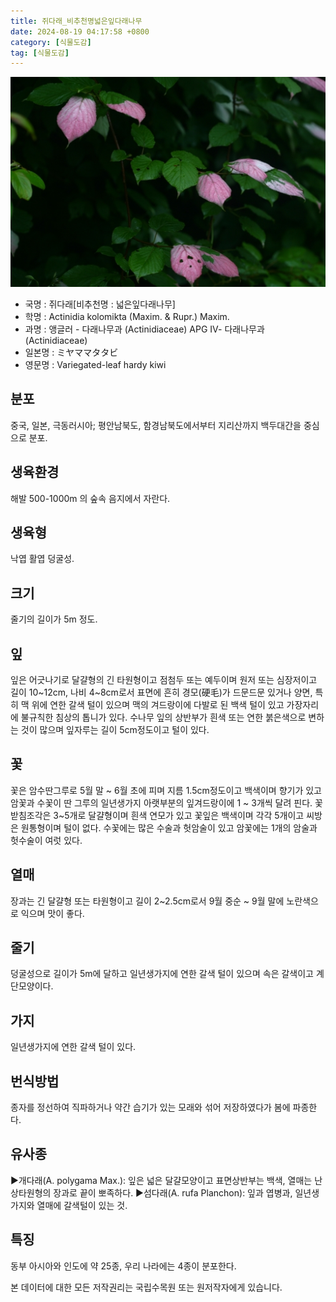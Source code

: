 ```yaml
---
title: 쥐다래_비추천명넓은잎다래나무
date: 2024-08-19 04:17:58 +0800
category: [식물도감]
tag: [식물도감]
---
```




![쥐다래[비추천명 : 넓은잎다래나무]](/assets/img/fileUpload/plants/basic/Actinidiaceae/Actinidia/8847/8847_1_th2.JPG)
- 국명 : 쥐다래[비추천명 : 넓은잎다래나무]
- 학명 : Actinidia kolomikta (Maxim. & Rupr.) Maxim.
- 과명 : 앵글러 - 다래나무과 (Actinidiaceae) APG Ⅳ- 다래나무과 (Actinidiaceae)
- 일본명 : ミヤママタタビ
- 영문명 : Variegated-leaf hardy kiwi


## 분포
중국, 일본, 극동러시아; 평안남북도, 함경남북도에서부터 지리산까지 백두대간을 중심으로 분포.
## 생육환경
해발 500-1000m 의 숲속 음지에서 자란다.
## 생육형
낙엽 활엽 덩굴성.
## 크기
줄기의 길이가 5m 정도.
## 잎
잎은 어긋나기로 달걀형의 긴 타원형이고 점첨두 또는 예두이며 원저 또는 심장저이고 길이 10~12cm, 나비 4~8cm로서 표면에 흔히 경모(硬毛)가 드문드문 있거나 양면, 특히 맥 위에 연한 갈색 털이 있으며 맥의 겨드랑이에 다발로 된 백색 털이 있고 가장자리에 불규칙한 침상의 톱니가 있다. 수나무 잎의 상반부가 흰색 또는 연한 붉은색으로 변하는 것이 많으며 잎자루는 길이 5cm정도이고 털이 있다.
## 꽃
꽃은 암수딴그루로 5월 말 ~ 6월 초에 피며 지름 1.5cm정도이고 백색이며 향기가 있고 암꽃과 수꽃이 딴 그루의 일년생가지 아랫부분의 잎겨드랑이에 1 ~ 3개씩 달려 핀다. 꽃받침조각은 3~5개로 달걀형이며 흰색 연모가 있고 꽃잎은 백색이며 각각 5개이고 씨방은 원통형이며 털이 없다. 수꽃에는 많은 수술과 헛암술이 있고 암꽃에는 1개의 암술과 헛수술이 여럿 있다.
## 열매
장과는 긴 달걀형 또는 타원형이고 길이 2~2.5cm로서 9월 중순 ~ 9월 말에 노란색으로 익으며 맛이 좋다.
## 줄기
덩굴성으로 길이가 5m에 달하고 일년생가지에 연한 갈색 털이 있으며 속은 갈색이고 계단모양이다.
## 가지
일년생가지에 연한 갈색 털이 있다.
## 번식방법
종자를 정선하여 직파하거나 약간 습기가 있는 모래와 섞어 저장하였다가 봄에 파종한다.
## 유사종
▶개다래(A. polygama Max.): 잎은 넓은 달걀모양이고 표면상반부는 백색, 열매는 난상타원형의 장과로 끝이 뽀족하다.
▶섬다래(A. rufa Planchon): 잎과 엽병과, 일년생가지와 열매에 갈색털이 있는 것.
## 특징
동부 아시아와 인도에 약 25종, 우리 나라에는 4종이 분포한다.






본 데이터에 대한 모든 저작권리는 국립수목원 또는 원저작자에게 있습니다.
